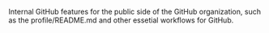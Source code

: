 Internal GitHub features for the public side of the GitHub organization, such as the profile/README.md and other essetial workflows for GitHub.
